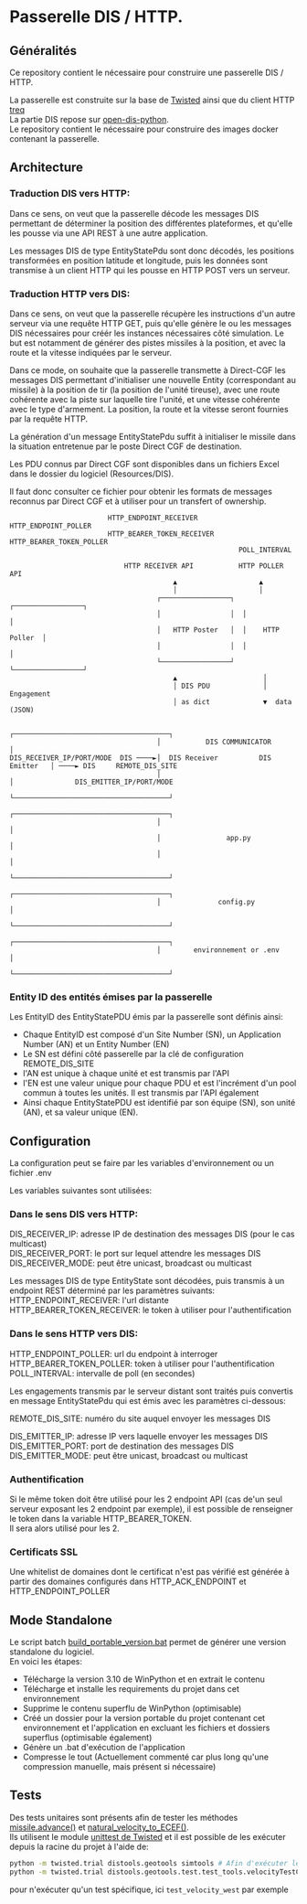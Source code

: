# Passerelle DIS / HTTP.

## Généralités

Ce repository contient le nécessaire pour construire une passerelle DIS / HTTP.

La passerelle est construite sur la base de [Twisted](https://twisted.org/) ainsi que du client HTTP [treq](https://treq.readthedocs.io/en/release-22.1.0/index.html)  
La partie DIS repose sur [open-dis-python](https://github.com/open-dis/open-dis-python).  
Le repository contient le nécessaire pour construire des images docker contenant la passerelle.  

## Architecture
### Traduction DIS vers HTTP:
Dans ce sens, on veut que la passerelle décode les messages DIS permettant de déterminer la position des différentes plateformes,
et qu'elle les pousse via une API REST à une autre application.

Les messages DIS de type EntityStatePdu sont donc décodés, les positions transformées en position latitude et longitude, puis les
données sont transmise à un client HTTP qui les pousse en HTTP POST vers un serveur.

### Traduction HTTP vers DIS:
Dans ce sens, on veut que la passerelle récupère les instructions d'un autre serveur via une requête HTTP GET, puis qu'elle génère 
le ou les messages DIS nécessaires pour créér les instances nécessaires côté simulation.
Le but est notamment de générer des pistes missiles à la position, et avec la route et la vitesse indiquées par le serveur.

Dans ce mode, on souhaite que la passerelle transmette à Direct-CGF les messages DIS permettant d'initialiser une nouvelle Entity (correspondant au missile) à la position de tir (la position de l'unité tireuse), avec une route cohérente avec la piste sur laquelle tire l'unité, et une vitesse cohérente avec le type d'armement. La position, la route et la vitesse seront fournies par la requête HTTP.

La génération d'un message EntityStatePdu suffit à initialiser le missile dans la situation entretenue par le poste Direct CGF de destination.

Les PDU connus par Direct CGF sont disponibles dans un fichiers Excel dans le dossier du logiciel (Resources/DIS).

Il faut donc consulter ce fichier pour obtenir les formats de messages reconnus par Direct CGF et à utiliser pour un transfert of ownership.

```                                        
                        HTTP_ENDPOINT_RECEIVER          HTTP_ENDPOINT_POLLER 
                        HTTP_BEARER_TOKEN_RECEIVER      HTTP_BEARER_TOKEN_POLLER
                                                        POLL_INTERVAL                                        
                                                          
                            HTTP RECEIVER API           HTTP POLLER API                  
                                        ▲                    ▲                     
                                        │                    │                     
                                    ┌─────────────────┐  ┌─────────────────┐          
                                    │                 │  │                 │          
                                    │   HTTP Poster   │  │    HTTP Poller  │          
                                    │                 │  │                 │          
                                    └─────────────────┘  └─────────────────┘          
                                        ▲                     │                         
                                        │ DIS PDU             │  Engagement            
                                        │ as dict             ▼  data (JSON)                 
                                                                                    
                                    ┌──────────────────────────────────────┐          
                                    │           DIS COMMUNICATOR           │               
DIS_RECEIVER_IP/PORT/MODE  DIS ────►│  DIS Receiver          DIS Emitter   │ ────► DIS     REMOTE_DIS_SITE
                                    │                                      │               DIS_EMITTER_IP/PORT/MODE
                                    └──────────────────────────────────────┘          
                                    ┌──────────────────────────────────────┐          
                                    │                                      │          
                                    │                app.py                │          
                                    │                                      │          
                                    └──────────────────────────────────────┘          
                                    ┌──────────────────────────────────────┐          
                                    │              config.py               │          
                                    └──────────────────────────────────────┘          
                                    ┌──────────────────────────────────────┐          
                                    │        environnement or .env         │          
                                    └──────────────────────────────────────┘          
```

### Entity ID des entités émises par la passerelle 

Les EntityID des EntityStatePDU émis par la passerelle sont définis ainsi:  
- Chaque EntityID est composé d'un Site Number (SN), un Application Number (AN) et un Entity Number (EN)
- Le SN est défini côté passerelle par la clé de configuration REMOTE_DIS_SITE
- l'AN est unique à chaque unité et est transmis par l'API
- l'EN est une valeur unique pour chaque PDU et est l'incrément d'un pool commun à toutes les unités. Il est transmis par l'API également
- Ainsi chaque EntityStatePDU est identifié par son équipe (SN), son unité (AN), et sa valeur unique (EN).

## Configuration
La configuration peut se faire par les variables d'environnement ou un fichier .env

Les variables suivantes sont utilisées:

### Dans le sens DIS vers HTTP:
DIS_RECEIVER_IP: adresse IP de destination des messages DIS (pour le cas multicast)  
DIS_RECEIVER_PORT: le port sur lequel attendre les messages DIS  
DIS_RECEIVER_MODE: peut être unicast, broadcast ou multicast  

Les messages DIS de type EntityState sont décodées, puis transmis à un endpoint REST déterminé par les paramètres suivants:  
HTTP_ENDPOINT_RECEIVER: l'url distante  
HTTP_BEARER_TOKEN_RECEIVER: le token à utiliser pour l'authentification  

### Dans le sens HTTP vers DIS:
HTTP_ENDPOINT_POLLER: url du endpoint à interroger  
HTTP_BEARER_TOKEN_POLLER: token à utiliser pour l'authentification  
POLL_INTERVAL: intervalle de poll (en secondes)  

Les engagements transmis par le serveur distant sont traités puis convertis en message EntityStatePdu qui est émis avec les paramètres ci-dessous:  

REMOTE_DIS_SITE: numéro du site auquel envoyer les messages DIS  

DIS_EMITTER_IP: adresse IP vers laquelle envoyer les messages DIS  
DIS_EMITTER_PORT: port de destination des messages DIS  
DIS_EMITTER_MODE: peut être unicast, broadcast ou multicast  

### Authentification
Si le même token doit être utilisé pour les 2 endpoint API (cas de'un seul serveur exposant les 2 endpoint par exemple), il est possible de renseigner le token dans la variable HTTP_BEARER_TOKEN.  
Il sera alors utilisé pour les 2.

### Certificats SSL
Une whitelist de domaines dont le certificat n'est pas vérifié est générée à partir des domaines configurés dans HTTP_ACK_ENDPOINT et HTTP_ENDPOINT_POLLER

## Mode Standalone

Le script batch [build_portable_version.bat](build_portable_version.bat) permet de générer une version standalone du logiciel.  
En voici les étapes:
- Télécharge la version 3.10 de WinPython et en extrait le contenu
- Télécharge et installe les requirements du projet dans cet environnement
- Supprime le contenu superflu de WinPython (optimisable)
- Créé un dossier pour la version portable du projet contenant cet environnement et l'application en excluant les fichiers et dossiers superflus (optimisable également)
- Génère un .bat d'exécution de l'application
- Compresse le tout (Actuellement commenté car plus long qu'une compression manuelle, mais présent si nécessaire)

## Tests

Des tests unitaires sont présents afin de tester les méthodes [missile.advance()](simtools\objects.py) et [natural_velocity_to_ECEF()](distools\geotools\test\test_tools.py).  
Ils utilisent le module [unittest de Twisted](https://docs.twisted.org/en/stable/development/test-standard.html) et il est possible de les exécuter depuis la racine du projet à l'aide de:
```sh
python -m twisted.trial distools.geotools simtools # Afin d'exécuter les deux groupes de tests
python -m twisted.trial distools.geotools.test.test_tools.velocityTestCase.test_velocity_west # Afin de n'exécuter qu'un test spécifique, ici test_velocity_west
```
pour n'exécuter qu'un test spécifique, ici `test_velocity_west` par exemple